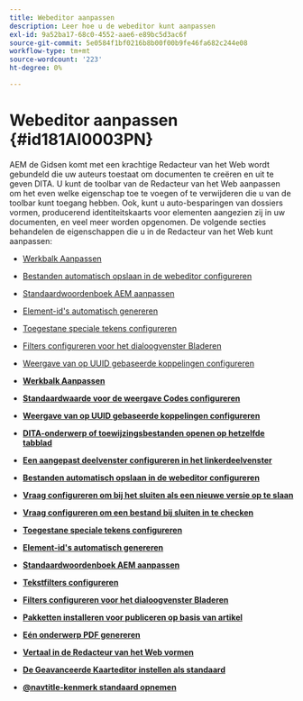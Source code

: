 ```yaml
---
title: Webeditor aanpassen
description: Leer hoe u de webeditor kunt aanpassen
exl-id: 9a52ba17-68c0-4552-aae6-e89bc5d3ac6f
source-git-commit: 5e0584f1bf0216b8b00f00b9fe46fa682c244e08
workflow-type: tm+mt
source-wordcount: '223'
ht-degree: 0%

---
```


# Webeditor aanpassen {#id181AI0003PN}

AEM de Gidsen komt met een krachtige Redacteur van het Web wordt gebundeld die uw auteurs toestaat om documenten te creëren en uit te geven DITA. U kunt de toolbar van de Redacteur van het Web aanpassen om het even welke eigenschap toe te voegen of te verwijderen die u van de toolbar kunt toegang hebben. Ook, kunt u auto-besparingen van dossiers vormen, producerend identiteitskaarts voor elementen aangezien zij in uw documenten, en veel meer worden opgenomen. De volgende secties behandelen de eigenschappen die u in de Redacteur van het Web kunt aanpassen:

- [Werkbalk Aanpassen](conf-web-editor-customize-toolbar.md#)
- [Bestanden automatisch opslaan in de webeditor configureren](auto-save-in-editor.md#)
- [Standaardwoordenboek AEM aanpassen](customize-aem-custom-dictionary.md#)
- [Element-id&#39;s automatisch genereren](auto-generate-ids.md#)
- [Toegestane speciale tekens configureren](conf-special-chars.md#)
- [Filters configureren voor het dialoogvenster Bladeren](conf-custom-file-filters.md#)
- [Weergave van op UUID gebaseerde koppelingen configureren](conf-uuid-based-links.md#)

- **[Werkbalk Aanpassen](conf-web-editor-customize-toolbar.md)**

- **[Standaardwaarde voor de weergave Codes configureren](configure-default-value-tags-view.md)**

- **[Weergave van op UUID gebaseerde koppelingen configureren](conf-uuid-based-links.md)**

- **[DITA-onderwerp of toewijzingsbestanden openen op hetzelfde tabblad](open-dita-files-same-tab.md)**

- **[Een aangepast deelvenster configureren in het linkerdeelvenster](configure-custom-panel.md)**

- **[Bestanden automatisch opslaan in de webeditor configureren](auto-save-in-editor.md)**

- **[Vraag configureren om bij het sluiten als een nieuwe versie op te slaan](conf-save-as-new-version-close.md)**

- **[Vraag configureren om een bestand bij sluiten in te checken](conf-checkin-file-close.md)**

- **[Toegestane speciale tekens configureren](conf-special-chars.md)**

- **[Element-id&#39;s automatisch genereren](auto-generate-ids.md)**

- **[Standaardwoordenboek AEM aanpassen](customize-aem-custom-dictionary.md)**

- **[Tekstfilters configureren](config-text-filters.md)**

- **[Filters configureren voor het dialoogvenster Bladeren](conf-custom-file-filters.md)**

- **[Pakketten installeren voor publiceren op basis van artikel](configure-article-based-publishing.md)**

- **[Eén onderwerp PDF genereren](conf-pdf-generation-dita-ot.md)**

- **[Vertaal in de Redacteur van het Web vormen](conf-translation-web-editor.md)**

- **[De Geavanceerde Kaarteditor instellen als standaard](conf-map-editor.md)**

- **[@navtitle-kenmerk standaard opnemen](auto-add-navtitle.md)**
